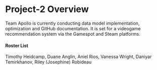# Project-2 Overview
Team Apollo is currently conducting data model implementation, optimization and GitHub documentation. It is set for a videogame recommendation system via the Gamespot and Steam platforms.




#### Roster List
Timothy Heidcamp, Duane Anglin, Aniel Rios, Vanessa Wright, Daniyar Temirkhanov, Riley (Josephine) Robideau